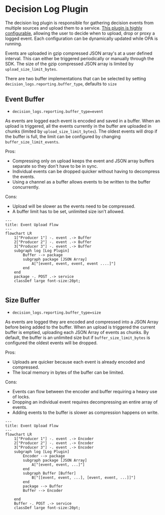 # Decision Log Plugin

The decision log plugin is responsible for gathering decision events from multiple sources and upload them to a service.
[This plugin is highly configurable](https://www.openpolicyagent.org/docs/latest/configuration/#decision-logs), allowing 
the user to decide when to upload, drop or proxy a logged event. Each configuration can be dynamically updated while OPA is running.

Events are uploaded in gzip compressed JSON array's at a user defined interval. This can either be triggered periodically
or manually through the SDK. The size of the gzip compressed JSON array is limited by `upload_size_limit_bytes`.

There are two buffer implementations that can be selected by setting `decision_logs.reporting.buffer_type`, defaults to `size`

## Event Buffer

* `decision_logs.reporting.buffer_type=event`

As events are logged each event is encoded and saved in a buffer. When an upload is triggered, all the events currently
in the buffer are uploaded in chunks (limited by `upload_size_limit_bytes`). The oldest events will drop if the buffer
is full, the limit can be configured by changing `buffer_size_limit_events`.

Pros:
* Compressing only on upload keeps the event and JSON array buffers separate so they don't have to be in sync.
* Individual events can be dropped quicker without having to decompress the events.
* Using a channel as a buffer allows events to be written to the buffer concurrently.

Cons:
* Upload will be slower as the events need to be compressed.
* A buffer limit has to be set, unlimited size isn't allowed.

```mermaid
---
title: Event Upload Flow
---
flowchart LR
    1["Producer 1"] -. event .-> Buffer
    2["Producer 2"] -. event .-> Buffer
    3["Producer 3"] -. event .-> Buffer
    subgraph log [Log Plugin]
        Buffer --> package
        subgraph package [JSON Array]
            A["[event, event, event, event ....]"]
        end
    end
    package -. POST .-> service
    classDef large font-size:20pt;
    
```

## Size Buffer

* `decision_logs.reporting.buffer_type=size`

As events are logged they are encoded and compressed into a JSON Array before being added to the buffer. When an upload 
is triggered the current buffer is emptied, uploading each JSON Array of events as chunks. By default, the buffer is an
unlimited size but if `buffer_size_limit_bytes` is configured the oldest events will be dropped.

Pros:
* Uploads are quicker because each event is already encoded and compressed.
* The local memory in bytes of the buffer can be limited.

Cons:
* Events can flow between the encoder and buffer requiring a heavy use of locks.
* Dropping an individual event requires decompressing an entire array of events.
* Adding events to the buffer is slower as compression happens on write.

```mermaid
---
title: Event Upload Flow
---
flowchart LR
    1["Producer 1"] -. event .-> Encoder
    2["Producer 2"] -. event .-> Encoder
    3["Producer 3"] -. event .-> Encoder
    subgraph log [Log Plugin]
        Encoder --> package
        subgraph package [JSON Array]
            A["[event, event, ...]"]
        end
        subgraph Buffer [Buffer]
            B["[[event, event, ...], [event, event, ...]]"]
        end
        package --> Buffer
        Buffer --> Encoder
        
    end
    Buffer -. POST .-> service
    classDef large font-size:20pt;
    
```